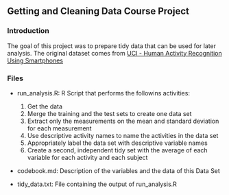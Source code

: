## Getting and Cleaning Data Course Project

### Introduction
The goal of this project was to prepare tidy data that can be used 
for later analysis. The original dataset comes from 
[UCI - Human Activity Recognition Using Smartphones](http://archive.ics.uci.edu/ml/datasets/Human+Activity+Recognition+Using+Smartphones)

### Files
* run_analysis.R: R Script that performs the followins activities:

	1. Get the data
	2. Merge the training and the test sets to create one data set
	3. Extract only the measurements on the mean and standard deviation for each measurement
	4. Use descriptive activity names to name the activities in the data set
	5. Appropriately label the data set with descriptive variable names
	6. Create a second, independent tidy set with the average of each variable for each activity and each subject

* codebook.md: Description of the variables and the data of this Data Set

* tidy_data.txt: File containing the output of run_analysis.R
